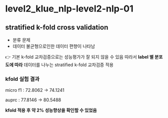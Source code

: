# level2_klue_nlp-level2-nlp-01

## stratified k-fold cross validation
- 분류 문제
- 데이터 불균형으로인한 데이터 편향이 나타남

👉 기본 k-fold 교차검증으로는 성능평가가 잘 되지 않을 수 있음
따라서 **label 별 분포도에 따라** 데이터를 나누는 stratified k-fold 교차검증 적용


### kfold 실험 결과

micro f1 : 72.8062  ->  74.1241

auprc : 77.8146  ->  80.5488


**kfold 적용 후 약 2% 성능향상을 확인할 수 있었음**
